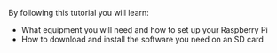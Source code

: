 By following this tutorial you will learn:

- What equipment you will need and how to set up your Raspberry Pi
- How to download and install the software you need on an SD card
